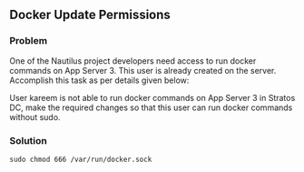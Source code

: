 ## Docker Update Permissions

### Problem

One of the Nautilus project developers need access to run docker commands on App Server 3. This user is already created
on the server. Accomplish this task as per details given below:

User kareem is not able to run docker commands on App Server 3 in Stratos DC, make the required changes so that this
user can run docker commands without sudo.

### Solution

```shell
sudo chmod 666 /var/run/docker.sock
```